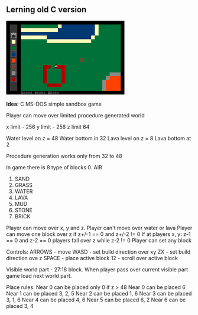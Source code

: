 ## Lerning old C version

![alt text](Prototype.png "Concept")

**Idea:**
C MS-DOS simple sandbox game

Player can move over limited procedure generated world

x limit - 256
y limit - 256
z limit 64

Water level on z = 48
Water bottom in 32
Lava level on z = 8
Lava bottom at 2


Procedure generation works only from 32 to 48

In game there is 8 type of blocks
0. AIR
1. SAND
2. GRASS
3. WATER
4. LAVA
5. MUD
6. STONE
7. BRICK


Player can move over x, y and z. Player can't move over water or lava
Player can move one block over z if z+/-1 == 0 and z+/-2 != 0
If at players x, y: z-1 == 0 and z-2 == 0 players fall over z while z-2 != 0
Player can set any block

Controls:
ARROWS - move
WASD - set build direction over xy
ZX - set build direction ove z
SPACE - place active block
12 - scroll over active block

Visible world part - 27:18 block. When player pass over current visible part game load next world part. 

Place rules:
Near 0 can be placed only 0 if z > 48
Near 0 can be placed 6
Near 1 can be placed 3, 2, 5
Near 2 can be placed 1, 6
Near 3 can be placed 3, 1, 6
Near 4 can be placed 4, 6
Near 5 can be placed 6, 2
Near 6 can be placed 3, 4


